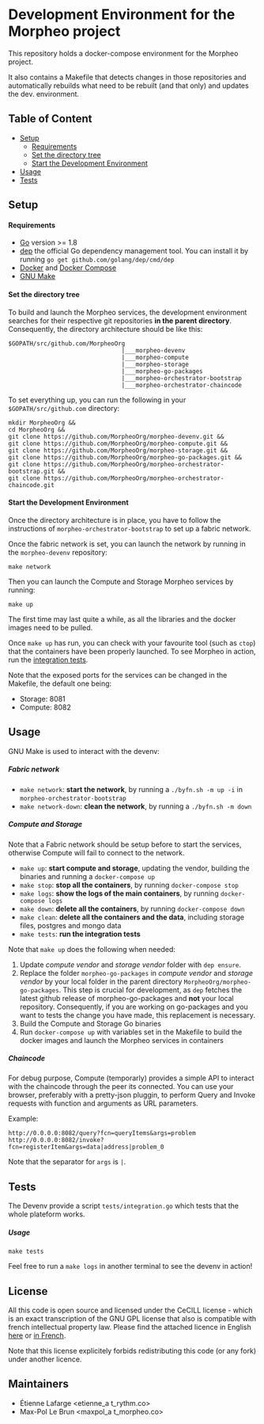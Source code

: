 # Development Environment for the Morpheo project

This repository holds a docker-compose environment for the Morpheo project.

It also contains a Makefile that detects changes in those repositories and
automatically rebuilds what need to be rebuilt (and that only) and updates the
dev. environment.

## Table of Content
- [Setup](#setup)
    - [Requirements](#requirements)
    - [Set the directory tree](#set-the-directory-tree)
    - [Start the Development Environment](#start-the-development-environment)
- [Usage](#usage)
- [Tests](#tests)

## Setup
#### Requirements
* [Go](https://golang.org/doc/install) version >= 1.8
* [dep](https://github.com/golang/dep) the official Go dependency management tool. You can install it by running `go get github.com/golang/dep/cmd/dep`
* [Docker](https://docs.docker.com/engine/installation/) and [Docker Compose](https://docs.docker.com/compose/install/)
* [GNU Make](https://www.gnu.org/software/make/)

#### Set the directory tree
To build and launch the Morpheo services, the development environment searches for their respective git repositories **in the parent directory**. Consequently, the directory architecture should be like this:
```
$GOPATH/src/github.com/MorpheoOrg
                                |___morpheo-devenv
                                |___morpheo-compute
                                |___morpheo-storage
                                |___morpheo-go-packages
                                |___morpheo-orchestrator-bootstrap
                                |___morpheo-orchestrator-chaincode
```

To set everything up, you can run the following in your `$GOPATH/src/github.com` directory:
```
mkdir MorpheoOrg &&
cd MorpheoOrg &&
git clone https://github.com/MorpheoOrg/morpheo-devenv.git &&
git clone https://github.com/MorpheoOrg/morpheo-compute.git &&
git clone https://github.com/MorpheoOrg/morpheo-storage.git &&
git clone https://github.com/MorpheoOrg/morpheo-go-packages.git &&
git clone https://github.com/MorpheoOrg/morpheo-orchestrator-bootstrap.git &&
git clone https://github.com/MorpheoOrg/morpheo-orchestrator-chaincode.git
```


#### Start the Development Environment
Once the directory architecture is in place, you have to follow the instructions
of `morpheo-orchestrator-bootstrap` to set up a fabric network.

Once the fabric network is set, you can launch the network by running in the `morpheo-devenv` repository:
```
make network
```

Then you can launch the Compute and Storage Morpheo services by running:
```
make up
```

The first time may last quite a while, as all the libraries and the docker images need to be pulled.

Once `make up` has run, you can check with your favourite tool (such as `ctop`) that the containers have been properly launched. To see Morpheo in action, run the [integration tests](#tests).

Note that the exposed ports for the services can be changed in the Makefile, the default one being:
* Storage: 8081
* Compute: 8082

## Usage
GNU Make is used to interact with the devenv:

##### Fabric network
* `make network`: **start the network**, by running a `./byfn.sh -m up -i` in `morpheo-orchestrator-bootstrap`
* `make network-down`: **clean the network**, by running a `./byfn.sh -m down`

##### Compute and Storage
Note that a Fabric network should be setup before to start the services, otherwise Compute will fail to connect to the network.
* `make up`: **start compute and storage**, updating the vendor, building the binaries and running a `docker-compose up`
* `make stop`: **stop all the containers**, by running `docker-compose stop`
* `make logs`: **show the logs of the main containers**, by running `docker-compose logs`
* `make down`: **delete all the containers**, by running `docker-compose down`
* `make clean`: **delete all the containers and the data**, including storage files, postgres and mongo data
* `make tests`: **run the integration tests**

Note that `make up` does the following when needed:

1. Update *compute vendor* and *storage vendor* folder with `dep ensure`.
2. Replace the folder `morpheo-go-packages` in *compute vendor* and *storage vendor* by your local folder in the parent directory `MorpheoOrg/morpheo-go-packages`. This step is crucial for development, as `dep` fetches the latest github release of morpheo-go-packages and **not** your local repository. Consequently, if you are working on go-packages and you want to tests the change you have made, this replacement is necessary.
3. Build the Compute and Storage Go binaries
4. Run `docker-compose up` with variables set in the Makefile to build the docker images and launch the Morpheo services in containers


##### Chaincode
For debug purpose, Compute (temporarly) provides a simple API to interact with the chaincode through the peer its connected. You can use your browser, preferably with a pretty-json pluggin, to perform Query and Invoke requests with function and arguments as URL parameters.

Example:
```
http://0.0.0.0:8082/query?fcn=queryItems&args=problem
http://0.0.0.0:8082/invoke?fcn=registerItem&args=data|address|problem_0
```
Note that the separator for `args` is `|`.

## Tests
The Devenv provide a script `tests/integration.go` which tests that the whole plateform works.

##### Usage
```
make tests
```

Feel free to run a `make logs` in another terminal to see the devenv in action!

License
-------

All this code is open source and licensed under the CeCILL license - which is an
exact transcription of the GNU GPL license that also is compatible with french
intellectual property law. Please find the attached licence in English [here](./LICENSE) or
[in French](./LICENCE).

Note that this license explicitely forbids redistributing this code (or any
fork) under another licence.

Maintainers
-----------
* Étienne Lafarge <etienne_a t_rythm.co>
* Max-Pol Le Brun <maxpol_a t_morpheo.co>